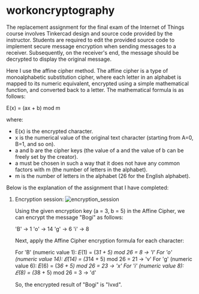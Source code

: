 # workoncryptography

The replacement assignment for the final exam of the Internet of Things course involves Tinkercad design and source code provided by the instructor. Students are required to edit the provided source code to implement secure message encryption when sending messages to a receiver. Subsequently, on the receiver's end, the message should be decrypted to display the original message.

Here I use the affine cipher method. The affine cipher is a type of monoalphabetic substitution cipher, where each letter in an alphabet is mapped to its numeric equivalent, encrypted using a simple mathematical function, and converted back to a letter. The mathematical formula is as follows:

E(x) = (ax + b) mod m

where:

- E(x) is the encrypted character.
- x is the numerical value of the original text character (starting from A=0, B=1, and so on).
- a and b are the cipher keys (the value of a and the value of b can be freely set by the creator).
- a must be chosen in such a way that it does not have any common factors with m (the number of letters in the alphabet).
- m is the number of letters in the alphabet (26 for the English alphabet).

Below is the explanation of the assignment that I have completed:

1. Encryption session:
   ![encryption_session](https://github.com/notRobot200/workoncryptography/assets/117140539/60699981-1048-4ed4-b132-5bf8bbb19680)

   Using the given encryption key (a = 3, b = 5) in the Affine Cipher, we can encrypt the message "Bogi" as follows:

   'B' -> 1
   'o' -> 14
   'g' -> 6
   'i' -> 8

   Next, apply the Affine Cipher encryption formula for each character:

   For 'B' (numeric value 1):
   𝐸(1) = (3*1 + 5) mod 26 = 8 -> 'I'
   For 'o' (numeric value 14):
   𝐸(14) = (3*14 + 5) mod 26 = 21 -> 'v'
   For 'g' (numeric value 6):
   𝐸(6) = (3*6 + 5) mod 26 = 23 -> 'x'
   For 'i' (numeric value 8):
   𝐸(8) = (3*8 + 5) mod 26 = 3 -> 'd'

   So, the encrypted result of "Bogi" is "Ivxd".
